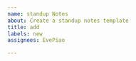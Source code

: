 ```yaml
---
name: standup Notes
about: Create a standup notes template
title: add
labels: new
assignees: EvePiao

---
```



